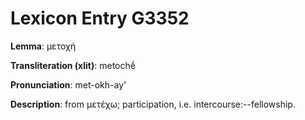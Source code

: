 # Lexicon Entry G3352

**Lemma**: μετοχή

**Transliteration (xlit)**: metochḗ

**Pronunciation**: met-okh-ay'

**Description**:
from μετέχω; participation, i.e. intercourse:--fellowship.
